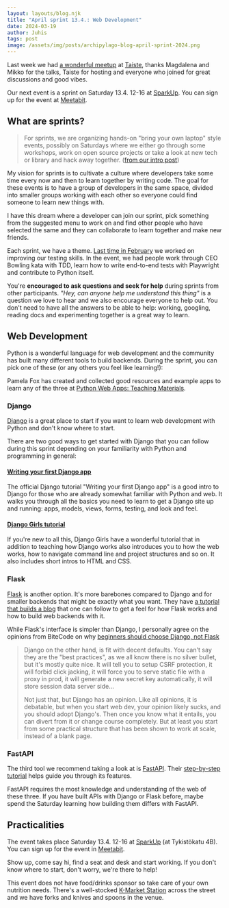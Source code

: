 ```yaml
---
layout: layouts/blog.njk
title: "April sprint 13.4.: Web Development"
date: 2024-03-19
author: Juhis
tags: post
image: /assets/img/posts/archipylago-blog-april-sprint-2024.png
---
```


Last week we had [a wonderful meetup](/blog/archipylago-3-sre-rule-based-systems) at [Taiste](https://taiste.fi), thanks Magdalena and Mikko for the talks, Taiste for hosting and everyone who joined for great discussions and good vibes.

Our next event is a sprint on Saturday 13.4. 12-16 at [SparkUp](https://sparkup.businessturku.fi/en/). You can sign up for the event at [Meetabit](https://meetabit.com/events/archipylago-4-april-2024-at-sparkup).

## What are sprints?

> For sprints, we are organizing hands-on "bring your own laptop" style events, possibly on Saturdays where we either go through some workshops, work on open source projects or take a look at new tech or library and hack away together. ([from our intro post](/blog/from-turku-import-archipylago))

My vision for sprints is to cultivate a culture where developers take some time every now and then to learn together by writing code. The goal for these events is to have a group of developers in the same space, divided into smaller groups working with each other so everyone could find someone to learn new things with.

I have this dream where a developer can join our sprint, pick something from the suggested menu to work on and find other people who have selected the same and they can collaborate to learn together and make new friends.

Each sprint, we have a theme. [Last time in February](/blog/our-first-sprint-in-february/) we worked on improving our testing skills. In the event, we had people work through CEO Bowling kata with TDD, learn how to write end-to-end tests with Playwright and contribute to Python itself.

You're **encouraged to ask questions and seek for help** during sprints from other participants. _"Hey, can anyone help me understand this thing"_ is a question we love to hear and we also encourage everyone to help out. You don't need to have all the answers to be able to help: working, googling, reading docs and experimenting together is a great way to learn.

## Web Development

Python is a wonderful language for web development and the community has built many different tools to build backends. During the sprint, you can pick one of these (or any others you feel like learning!):

Pamela Fox has created and collected good resources and example apps to learn any of the three at [Python Web Apps: Teaching Materials](https://github.com/pamelafox/python-web-apps).

### Django

[Django](https://www.djangoproject.com/) is a great place to start if you want to learn web development with Python and don't know where to start.

There are two good ways to get started with Django that you can follow during this sprint depending on your familiarity with Python and programming in general:

#### [Writing your first Django app](https://docs.djangoproject.com/en/5.0/intro/tutorial01/)

The official Django tutorial "Writing your first Django app" is a good intro to Django for those who are already somewhat familiar with Python and web. It walks you through all the basics you need to learn to get a Django site up and running: apps, models, views, forms, testing, and look and feel.

#### [Django Girls tutorial](https://tutorial.djangogirls.org/en/)

If you're new to all this, Django Girls have a wonderful tutorial that in addition to teaching how Django works also introduces you to how the web works, how to navigate command line and project structures and so on. It also includes short intros to HTML and CSS.

### Flask

[Flask](https://flask.palletsprojects.com/) is another option. It's more barebones compared to Django and for smaller backends that might be exactly what you want. They have [a tutorial that builds a blog](https://flask.palletsprojects.com/en/3.0.x/tutorial/) that one can follow to get a feel for how Flask works and how to build web backends with it.

While Flask's interface is simpler than Django, I personally agree on the opinions from BiteCode on why [beginners should choose Django, not Flask](https://www.bitecode.dev/p/beginners-should-use-django-not-flask)

> Django on the other hand, is fit with decent defaults. You can't say they are the "best practices", as we all know there is no silver bullet, but it's mostly quite nice. It will tell you to setup CSRF protection, it will forbid click jacking, it will force you to serve static file with a proxy in prod, it will generate a new secret key automatically, it will store session data server side...
>
> Not just that, but Django has an opinion. Like all opinions, it is debatable, but when you start web dev, your opinion likely sucks, and you should adopt Django's. Then once you know what it entails, you can divert from it or change course completely. But at least you start from some practical structure that has been shown to work at scale, instead of a blank page.

### FastAPI

The third tool we recommend taking a look at is [FastAPI](https://fastapi.tiangolo.com/). Their [step-by-step tutorial](https://fastapi.tiangolo.com/tutorial/) helps guide you through its features.

FastAPI requires the most knowledge and understanding of the web of these three. If you have built APIs with Django or Flask before, maybe spend the Saturday learning how building them differs with FastAPI.

## Practicalities

The event takes place Saturday 13.4. 12-16 at [SparkUp](https://sparkup.businessturku.fi/en/) (at Tykistökatu 4B). You can sign up for the event in [Meetabit](https://meetabit.com/events/archipylago-4-april-2024-at-sparkup).

Show up, come say hi, find a seat and desk and start working. If you don't know where to start, don't worry, we're there to help!

This event does not have food/drinks sponsor so take care of your own nutrition needs. There's a well-stocked [K-Market Station](https://www.k-ruoka.fi/kauppa/k-market-station) across the street and we have forks and knives and spoons in the venue.
